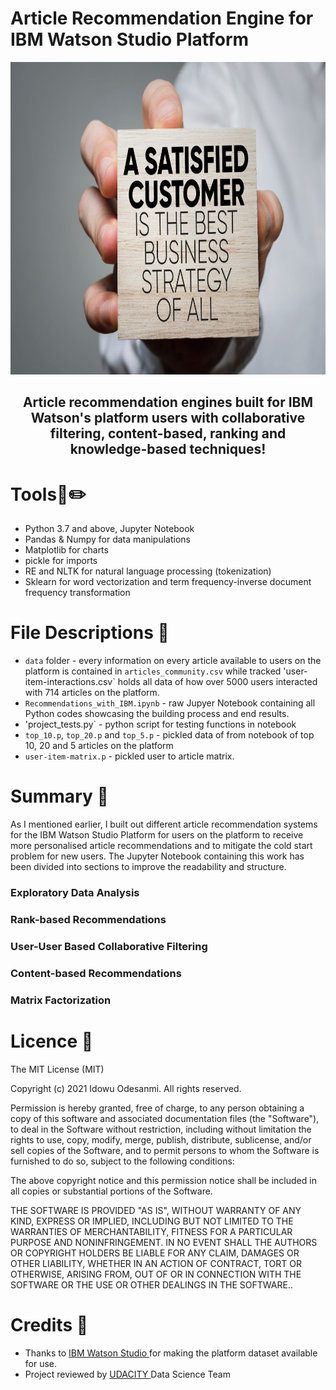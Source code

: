 # Article Recommendation Engine for IBM Watson Studio Platform

<p align="center"> 
    <a href="https://cloud.ibm.com/" target="_blank">
    <img src="https://github.com/joshasgard/Article-Recommendation-Engine/blob/master/static/image.jpg" height="500"></img>
  </a>
  </p>

</p>
<h2 align="center"> Article recommendation engines built for IBM Watson's platform users with collaborative filtering, content-based, ranking and knowledge-based techniques! </h2) </p>

 
 # Tools📢✏️
 - Python 3.7 and above, Jupyter Notebook
 - Pandas & Numpy for data manipulations
 - Matplotlib for charts
 - pickle for imports
 - RE and NLTK for natural language processing (tokenization)
 - Sklearn for word vectorization and term frequency-inverse document frequency transformation

    
 
# File Descriptions 📂

- `data` folder - every information on every article available to users on the platform is contained in `articles_community.csv` while tracked 'user-item-interactions.csv` holds all data of how over 5000 users interacted with 714 articles on the platform.
- `Recommendations_with_IBM.ipynb` - raw Jupyer Notebook containing all Python codes showcasing the building process and end results. 
- 'project_tests.py` - python script for testing functions in notebook
- `top_10.p`,  `top_20.p` and  `top_5.p` - pickled data of from notebook of top 10, 20 and 5 articles on the platform
- `user-item-matrix.p` - pickled user to article matrix. 



# Summary 🎯

As I mentioned earlier, I built out different article recommendation systems for the IBM Watson Studio Platform for users on the platform to receive more personalised article recommendations and to mitigate the cold start problem for new users. The Jupyter Notebook containing this work has been divided into sections to improve the readability and structure. 
    
### Exploratory Data Analysis



### Rank-based Recommendations
    
    
### User-User Based Collaborative Filtering 
    
    
### Content-based Recommendations
    
    
### Matrix Factorization
  


# Licence 📃
The MIT License (MIT)

Copyright (c) 2021 Idowu Odesanmi. All rights reserved. 

Permission is hereby granted, free of charge, to any person obtaining a copy of this software and associated documentation files (the "Software"), to deal in the Software without restriction, including without limitation the rights to use, copy, modify, merge, publish, distribute, sublicense, and/or sell copies of the Software, and to permit persons to whom the Software is furnished to do so, subject to the following conditions:

The above copyright notice and this permission notice shall be included in all copies or substantial portions of the Software.

THE SOFTWARE IS PROVIDED "AS IS", WITHOUT WARRANTY OF ANY KIND, EXPRESS OR IMPLIED, INCLUDING BUT NOT LIMITED TO THE WARRANTIES OF MERCHANTABILITY, FITNESS FOR A PARTICULAR PURPOSE AND NONINFRINGEMENT. IN NO EVENT SHALL THE AUTHORS OR COPYRIGHT HOLDERS BE LIABLE FOR ANY CLAIM, DAMAGES OR OTHER LIABILITY, WHETHER IN AN ACTION OF CONTRACT, TORT OR OTHERWISE, ARISING FROM, OUT OF OR IN CONNECTION WITH THE SOFTWARE OR THE USE OR OTHER DEALINGS IN THE SOFTWARE.. 

# Credits 🚀
* Thanks to <a href = https://cloud.ibm.com/> IBM Watson Studio </a> for making the platform dataset available for use. 
* Project reviewed by <a href = udacity.com> UDACITY </a> Data Science Team
